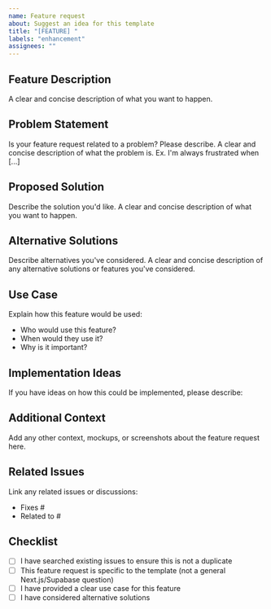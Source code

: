 ```yaml
---
name: Feature request
about: Suggest an idea for this template
title: "[FEATURE] "
labels: "enhancement"
assignees: ""
---
```


## Feature Description

A clear and concise description of what you want to happen.

## Problem Statement

Is your feature request related to a problem? Please describe.
A clear and concise description of what the problem is. Ex. I'm always frustrated when [...]

## Proposed Solution

Describe the solution you'd like.
A clear and concise description of what you want to happen.

## Alternative Solutions

Describe alternatives you've considered.
A clear and concise description of any alternative solutions or features you've considered.

## Use Case

Explain how this feature would be used:

- Who would use this feature?
- When would they use it?
- Why is it important?

## Implementation Ideas

If you have ideas on how this could be implemented, please describe:

## Additional Context

Add any other context, mockups, or screenshots about the feature request here.

## Related Issues

Link any related issues or discussions:

- Fixes #
- Related to #

## Checklist

- [ ] I have searched existing issues to ensure this is not a duplicate
- [ ] This feature request is specific to the template (not a general Next.js/Supabase question)
- [ ] I have provided a clear use case for this feature
- [ ] I have considered alternative solutions
